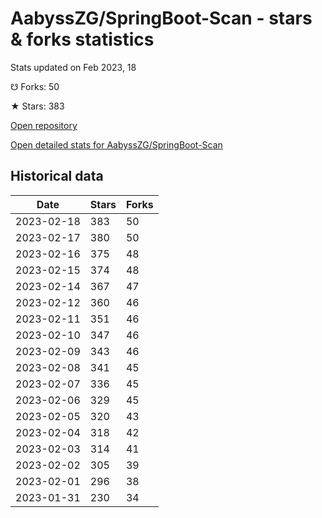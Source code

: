 # AabyssZG/SpringBoot-Scan - stars & forks statistics

Stats updated on Feb 2023, 18

☋ Forks: 50

★ Stars: 383

[Open repository](https://github.com/AabyssZG/SpringBoot-Scan)

[Open detailed stats for AabyssZG/SpringBoot-Scan](https://reviewgithub.com/rep/AabyssZG/SpringBoot-Scan)

## Historical data
| Date | Stars | Forks |
|------|-------|-------|
| 2023-02-18 | 383 | 50 | 
| 2023-02-17 | 380 | 50 | 
| 2023-02-16 | 375 | 48 | 
| 2023-02-15 | 374 | 48 | 
| 2023-02-14 | 367 | 47 | 
| 2023-02-12 | 360 | 46 | 
| 2023-02-11 | 351 | 46 | 
| 2023-02-10 | 347 | 46 | 
| 2023-02-09 | 343 | 46 | 
| 2023-02-08 | 341 | 45 | 
| 2023-02-07 | 336 | 45 | 
| 2023-02-06 | 329 | 45 | 
| 2023-02-05 | 320 | 43 | 
| 2023-02-04 | 318 | 42 | 
| 2023-02-03 | 314 | 41 | 
| 2023-02-02 | 305 | 39 | 
| 2023-02-01 | 296 | 38 | 
| 2023-01-31 | 230 | 34 | 

